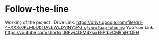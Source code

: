 # Follow-the-line
Working of the project : 
Drive Link: https://drive.google.com/file/d/1-4vXXXc6PzMbUDTtAEEWixDYlNYS4d_g/view?usp=sharing
YouTube Link: https://youtube.com/shorts/jJBFwj4k9M4?si=E9PtbvCMRhjHtQFH
